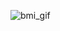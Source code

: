 ![bmi_gif](https://github.com/zeeshantaj/SMI_Checker/assets/91092210/67fd5162-7c45-4905-8f51-eebb8f1afa2d)
